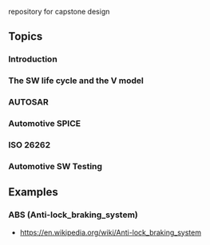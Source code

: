 repository for capstone design

## Topics

### Introduction

### The SW life cycle and the V model

### AUTOSAR

### Automotive SPICE 

### ISO 26262

### Automotive SW Testing

## Examples

### ABS (Anti-lock_braking_system)
* https://en.wikipedia.org/wiki/Anti-lock_braking_system




